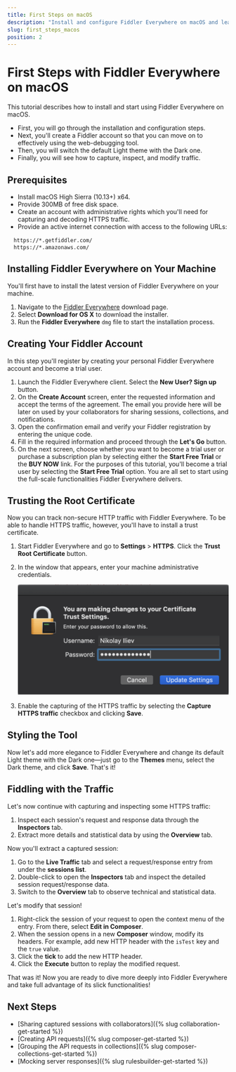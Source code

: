 ```yaml
---
title: First Steps on macOS
description: "Install and configure Fiddler Everywhere on macOS and learn how to capture, inspect, and modify the HTTPS traffic to analyze data effectively."
slug: first_steps_macos
position: 2
---
```


# First Steps with Fiddler Everywhere on macOS

This tutorial describes how to install and start using Fiddler Everywhere on macOS.

* First, you will go through the installation and configuration steps.
* Next, you'll create a Fiddler account so that you can move on to effectively using the web-debugging tool.
* Then, you will switch the default Light theme with the Dark one.
* Finally, you will see how to capture, inspect, and modify traffic.

## Prerequisites

- Install macOS High Sierra (10.13+) x64.
- Provide 300MB of free disk space.
- Create an account with administrative rights which you'll need for capturing and decoding HTTPS traffic.
- Provide an active internet connection with access to the following URLs:
```curl
  https://*.getfiddler.com/
  https://*.amazonaws.com/
```

## Installing Fiddler Everywhere on Your Machine

You'll first have to install the latest version of Fiddler Everywhere on your machine.

1. Navigate to the [Fiddler Everywhere](https://www.telerik.com/download/fiddler-everywhere) download page.
1. Select **Download for OS X** to download the installer.
1. Run the **Fiddler Everywhere** `dmg` file to start the installation process.

## Creating Your Fiddler Account

In this step you'll register by creating your personal Fiddler Everywhere account and become a trial user.   

1. Launch the Fiddler Everywhere client. Select the **New User? Sign up** button.
1. On the **Create Account** screen, enter the requested information and accept the terms of the agreement. The email you provide here will be later on used by your collaborators for sharing sessions, collections, and notifications.
1. Open the confirmation email and verify your Fiddler registration by entering the unique code.
1. Fill in the required information and proceed through the **Let's Go** button.
1. On the next screen, choose whether you want to become a trial user or purchase a subscription plan by selecting either the **Start Free Trial** or the **BUY NOW** link. For the purposes of this tutorial, you'll become a trial user by selecting the **Start Free Trial** option. You are all set to start using the full-scale functionalities Fiddler Everywhere delivers.

## Trusting the Root Certificate

Now you can track non-secure HTTP traffic with Fiddler Everywhere. To be able to handle HTTPS traffic, however, you'll have to install a trust certificate.

1. Start Fiddler Everywhere and go to **Settings** > **HTTPS**. Click the **Trust Root Certificate** button.
1. In the window that appears, enter your machine administrative credentials.

    ![Enter Keychain credentials to trust the root certificate](../images/settings/settings-https-mac-keychain.png)

1. Enable the capturing of the HTTPS traffic by selecting the **Capture HTTPS traffic** checkbox and clicking **Save**.

## Styling the Tool

Now let's add more elegance to Fiddler Everywhere and change its default Light theme with the Dark one&mdash;just go to the **Themes** menu, select the Dark theme, and click **Save**. That's it!

## Fiddling with the Traffic

Let's now continue with capturing and inspecting some HTTPS traffic:

1. Inspect each session's request and response data through the **Inspectors** tab.
1. Extract more details and statistical data by using the **Overview** tab.

Now you'll extract a captured session:

1. Go to the **Live Traffic** tab and select a request/response entry from under the **sessions list**.
1. Double-click to open the **Inspectors** tab and inspect the detailed session request/response data.
1. Switch to the **Overview** tab to observe technical and statistical data.

Let's modify that session!

1. Right-click the session of your request to open the context menu of the entry. From there, select **Edit in Composer**.
1. When the session opens in a new **Composer** window, modify its headers. For example, add new HTTP header with the `isTest` key and the `true` value.
1. Click the **tick** to add the new HTTP header.
1. Click the **Execute** button to replay the modified request.

That was it! Now you are ready to dive more deeply into Fiddler Everywhere and take full advantage of its slick functionalities!

## Next Steps

* [Sharing captured sessions with collaborators]({% slug collaboration-get-started %})
* [Creating API requests]({% slug composer-get-started %})
* [Grouping the API requests in collections]({% slug composer-collections-get-started %})
* [Mocking server responses]({% slug rulesbuilder-get-started %})

